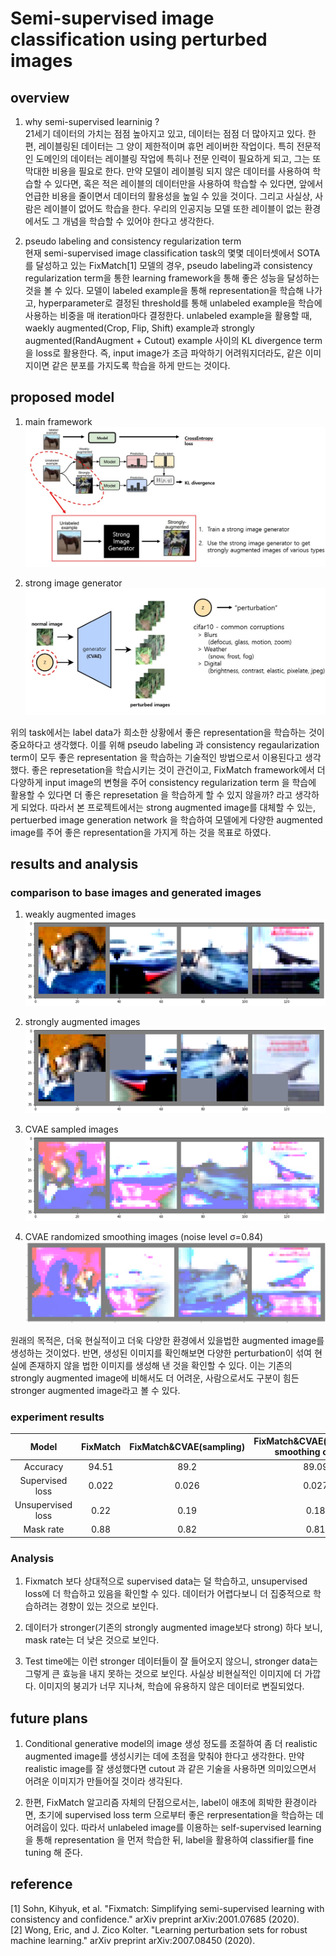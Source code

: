 # Semi-supervised image classification using perturbed images 

## overview 
1) why semi-supervised learninig ? <br>
    21세기 데이터의 가치는 점점 높아지고 있고, 데이터는 점점 더 많아지고 있다. 한편, 레이블링된 데이터는 그 양이 제한적이며 휴먼 레이버한 작업이다. 특히 전문적인 도메인의 데이터는 레이블링 작업에 특히나 전문 인력이 필요하게 되고, 그는 또 막대한 비용을 필요로 한다. 만약 모델이 레이블링 되지 않은 데이터를 사용하여 학습할 수 있다면, 혹은 적은 레이블의 데이터만을 사용하여 학습할 수 있다면, 앞에서 언급한 비용을 줄이면서 데이터의 활용성을 높일 수 있을 것이다. 그리고 사실상, 사람은 레이블이 없어도 학습을 한다. 우리의 인공지능 모델 또한 레이블이 없는 환경에서도 그 개념을 학습할 수 있어야 한다고 생각한다. 

2) pseudo labeling and consistency regularization term <br>
    현재 semi-supervised image classification task의 몇몇 데이터셋에서 SOTA를 달성하고 있는 FixMatch[1] 모델의 경우, pseudo labeling과 consistency regularization term을 통한 learning framework을 통해 좋은 성능을 달성하는 것을 볼 수 있다. 모델이 labeled example을 통해 representation을 학습해 나가고, hyperparameter로 결정된 threshold를 통해 unlabeled example을 학습에 사용하는 비중을 매 iteration마다 결정한다. unlabeled example을 활용할 때, waekly augmented(Crop, Flip, Shift) example과 strongly augmented(RandAugment + Cutout) example 사이의 KL divergence term을 loss로 활용한다. 즉, input image가 조금 파악하기 어려워지더라도, 같은 이미지이면 같은 분포를 가지도록 학습을 하게 만드는 것이다. 

## proposed model 

1) main framework 
![Architecture](./images/model_arch.jpg)

2) strong image generator 
![generator](./images/generator.jpg)

위의 task에서는 label data가 희소한 상황에서 좋은 representation을 학습하는 것이 중요하다고 생각했다. 이를 위해 pseudo labeling 과 consistency regaularization term이 모두 좋은 representation 을 학습하는 기술적인 방법으로서 이용된다고 생각했다. 좋은 represetation을 학습시키는 것이 관건이고, FixMatch framework에서 더 다양하게 input image의 변형을 주어 consistency regularization term 을 학습에 활용할 수 있다면 더 좋은 represetation 을 학습하게 할 수 있지 않을까? 라고 생각하게 되었다. 따라서 본 프로젝트에서는 strong augmented image를 대체할 수 있는, pertuerbed image generation network 을 학습하여 모델에게 다양한 augmented image를 주어 좋은 representation을 가지게 하는 것을 목표로 하였다. 

## results and analysis 

### comparison to base images and generated images  
1) weakly augmented images
![waekly augmented image](./images/weak_img.png)

2) strongly augmented images
![strongly augmented image](./images/strong_img.png)

3) CVAE sampled images
![CVAE sampled images](./images/cvae_sampled_img.png)

4) CVAE randomized smoothing images (noise level σ=0.84)
![CVAE randomized smoothing images](./images/cvae_randsmooth.png)

원래의 목적은, 더욱 현실적이고 더욱 다양한 환경에서 있을법한 augmented image를 생성하는 것이었다. 반면, 생성된 이미지를 확인해보면 다양한 perturbation이 섞여 현실에 존재하지 않을 법한 이미지를 생성해 낸 것을 확인할 수 있다. 
이는 기존의 strongly augmented image에 비해서도 더 어려운, 사람으로서도 구분이 힘든 stronger augmented image라고 볼 수 있다. 

### experiment results 

| Model | FixMatch | FixMatch&CVAE(sampling) | FixMatch&CVAE(randomized smoothing σ=0.84) | FixMatch&CVAE(randomized smoothing σ=1.12)|
|:---:|:---:|:---:|:---:|:---:|
| Accuracy | 94.51 | 89.2 | 89.09 | 89.32 |
| Supervised loss | 0.022 | 0.026 | 0.027 | 0.027 |
| Unsupervised loss | 0.22 | 0.19 | 0.18 | 0.19 |
| Mask rate | 0.88 | 0.82 | 0.81 | 0.82 |

### Analysis
1) Fixmatch 보다 상대적으로 supervised data는 덜 학습하고, unsupervised loss에 더 학습하고 있음을 확인할 수 있다. 
        데이터가 어렵다보니 더 집중적으로 학습하려는 경향이 있는 것으로 보인다.

2) 데이터가 stronger(기존의 strongly augmented image보다 strong) 하다 보니, mask rate는 더 낮은 것으로 보인다.

3) Test time에는 이런 stronger 데이터들이 잘 들어오지 않으니, stronger data는 그렇게 큰 효능을 내지 못하는 것으로 보인다. 사실상 비현실적인 이미지에 더 가깝다. 이미지의 붕괴가 너무 지나쳐, 학습에 유용하지 않은 데이터로 변질되었다.

## future plans 
1) Conditional generative model의 image 생성 정도를 조절하여 좀 더 realistic augmented image를 생성시키는 데에 초점을 맞춰야 한다고 생각한다. 만약 realistic image를 잘 생성했다면 cutout 과 같은 기술을 사용하면 의미있으면서 어려운 이미지가 만들어질 것이라 생각된다.

2) 한편, FixMatch 알고리즘 자체의 단점으로서는, label이 애초에 희박한 환경이라면, 초기에 supervised loss term 으로부터 좋은 rerpresentation을 학습하는 데 어려웁이 있다. 따라서 unlabeled image를 이용하는 self-supervised learning을 통해 representation 을 먼저 학습한 뒤, label을 활용하여 classifier를 fine tuning 해 준다.   

## reference 
[1] Sohn, Kihyuk, et al. "Fixmatch: Simplifying semi-supervised learning with consistency and confidence." arXiv preprint arXiv:2001.07685 (2020).<br>
[2] Wong, Eric, and J. Zico Kolter. "Learning perturbation sets for robust machine learning." arXiv preprint arXiv:2007.08450 (2020).


